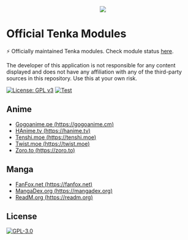 <p align="center">
    <img src="https://github.com/yukino-org/media/blob/main/images/subbanners/gh-tenka-banner.png?raw=true">
</p>

# Official Tenka Modules

⚡ Officially maintained Tenka modules. Check module status [here](https://github.com/yukino-org/official-tenka-modules/tree/summary#readme).

The developer of this application is not responsible for any content displayed and does not have any affiliation with any of the third-party sources in this repository. Use this at your own risk.

[![License: GPL v3](https://img.shields.io/badge/License-GPL_v3-blue.svg)](https://www.gnu.org/licenses/gpl-3.0)
[![Test](https://github.com/yukino-org/official-tenka-modules/actions/workflows/test.yml/badge.svg)](https://github.com/yukino-org/official-tenka-modules/actions/workflows/test.yml)

## Anime

-   [Gogoanime.pe (https://gogoanime.cm)](./modules/anime/gogoanime_pe)
-   [HAnime.tv (https://hanime.tv)](./modules/anime/kawaiifu_com)
-   [Tenshi.moe (https://tenshi.moe)](./modules/anime/tenshi_moe)
-   [Twist.moe (https://twist.moe)](./modules/anime/twist_moe)
-   [Zoro.to (https://zoro.to)](./modules/anime/zoro_to)

## Manga

-   [FanFox.net (https://fanfox.net)](./modules/manga/fanfox_net)
-   [MangaDex.org (https://mangadex.org)](./modules/manga/mangadex_org)
-   [ReadM.org (https://readm.org)](./modules/manga/readm_org)

## License

[![GPL-3.0](https://github.com/yukino-org/media/blob/main/images/license-logo/gplv3.png?raw=true)](./LICENSE)
